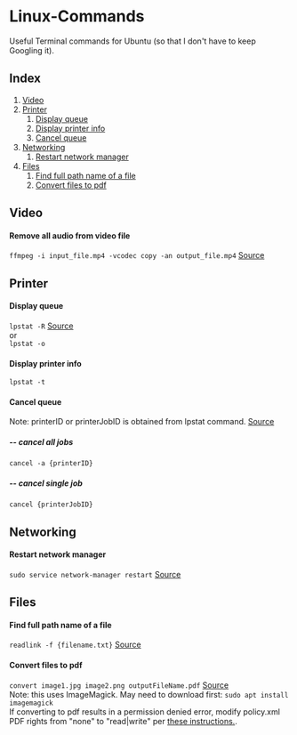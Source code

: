 # Linux-Commands
Useful Terminal commands for Ubuntu (so that I don't have to keep Googling it).
## Index
1. [Video](#video)
2. [Printer](#printer)
    1. [Display queue](#display-queue)
    2. [Display printer info](#display-printer-info)
    3. [Cancel queue](#cancel-queue)
3. [Networking](#networking)
    1. [Restart network manager](#restart-network-manager)
5. [Files](#files)
    1. [Find full path name of a file](#find-full-path-name-of-a-file)
    2. [Convert files to pdf](#convert-files-to-pdf)

## Video
#### Remove all audio from video file
`ffmpeg -i input_file.mp4 -vcodec copy -an output_file.mp4` [Source](https://unix.stackexchange.com/questions/6402/how-to-remove-an-audio-track-from-an-mp4-video-file)
## Printer
#### Display queue
`lpstat -R` [Source](https://www.computerhope.com/unix/ulpstat.htm) <br> 
or <br>
`lpstat -o`
#### Display printer info
`lpstat -t`
#### Cancel queue
Note: printerID or printerJobID is obtained from lpstat command.
[Source](https://askubuntu.com/questions/350334/how-do-i-clear-a-print-queue-in-ubuntu)
##### -- cancel all jobs
`cancel -a {printerID}`
##### -- cancel single job
`cancel {printerJobID}`
## Networking
#### Restart network manager
`sudo service network-manager restart` [Source](https://linuxconfig.org/how-to-restart-network-on-ubuntu-18-04-bionic-beaver-linux)
## Files
#### Find full path name of a file
`readlink -f {filename.txt}` [Source](https://stackoverflow.com/questions/5265702/how-to-get-full-path-of-a-file)
#### Convert files to pdf 
`convert image1.jpg image2.png outputFileName.pdf` [Source](https://askubuntu.com/questions/303849/create-a-single-pdf-from-multiple-text-images-or-pdf-files) <br>
Note: this uses ImageMagick. May need to download first:
`sudo apt install imagemagick`<br>
If converting to pdf results in a permission denied error, modify policy.xml PDF rights from "none" to "read|write" per [these instructions.](https://stackoverflow.com/questions/42928765/convertnot-authorized-aaaa-error-constitute-c-readimage-453/52661288#52661288).
